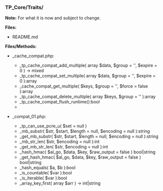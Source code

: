 ### TP_Core/Traits/

**Note:** For what it is now and subject to change. 

**Files:** 
- README.md

**Files/Methods:** 
- _cache_compat.php: 	
	* _tp_cache_compat_add_multiple( array $data, $group = '', $expire = 0 ) -> mixed 
	* _tp_cache_compat_set_multiple( array $data, $group = '', $expire = 0 ):array 
	* _cache_compat_get_multiple( $keys, $group = '', $force = false ):array 
	* _tp_cache_compat_delete_multiple( array $keys, $group = '' ):array 
	* _tp_cache_compat_flush_runtime():bool 
	*  

- _compat_01.php: 	
	* _tp_can_use_pcre_u( $set = null ) 
	* _mb_substr( $str, $start, $length = null, $encoding = null ):string 
	* _get_mb_substr( $str, $start, $length = null, $encoding = null ):string 
	* _mb_str_len( $str, $encoding = null ):int 
	* _get_mb_str_len( $str, $encoding = null ):int 
	* _hash_hmac( $al_go, $data, $key, $raw_output = false ) bool|string 
	* _get_hash_hmac( $al_go, $data, $key, $raw_output = false ) bool|string 
	* _hash_equals( $a, $b ):bool 
	* _is_countable( $var ):bool 
	* _is_iterable( $var ):bool
	* _array_key_first( array $arr ) -> int|string
